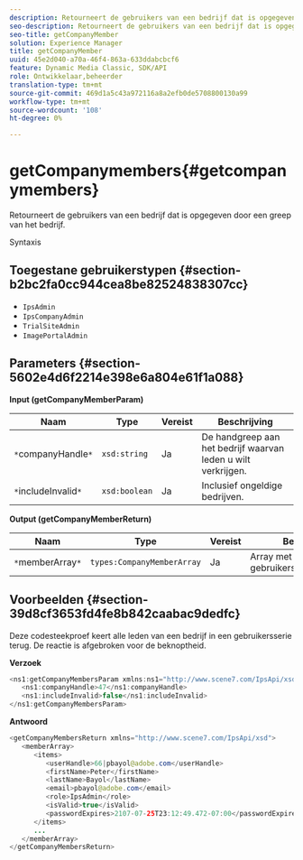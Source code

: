 ```yaml
---
description: Retourneert de gebruikers van een bedrijf dat is opgegeven door een greep van het bedrijf.
seo-description: Retourneert de gebruikers van een bedrijf dat is opgegeven door een greep van het bedrijf.
seo-title: getCompanyMember
solution: Experience Manager
title: getCompanyMember
uuid: 45e2d040-a70a-46f4-863a-633ddabcbcf6
feature: Dynamic Media Classic, SDK/API
role: Ontwikkelaar,beheerder
translation-type: tm+mt
source-git-commit: 469d1a5c43a972116a8a2efb0de5708800130a99
workflow-type: tm+mt
source-wordcount: '108'
ht-degree: 0%

---
```



# getCompanymembers{#getcompanymembers}

Retourneert de gebruikers van een bedrijf dat is opgegeven door een greep van het bedrijf.

Syntaxis

## Toegestane gebruikerstypen {#section-b2bc2fa0cc944cea8be82524838307cc}

* `IpsAdmin`
* `IpsCompanyAdmin`
* `TrialSiteAdmin`
* `ImagePortalAdmin`

## Parameters {#section-5602e4d6f2214e398e6a804e61f1a088}

**Input (getCompanyMemberParam)**

| Naam | Type | Vereist | Beschrijving |
|---|---|---|---|
| `*`companyHandle`*` | `xsd:string` | Ja | De handgreep aan het bedrijf waarvan leden u wilt verkrijgen. |
| `*`includeInvalid`*` | `xsd:boolean` | Ja | Inclusief ongeldige bedrijven. |

**Output (getCompanyMemberReturn)**

| Naam | Type | Vereist | Beschrijving |
|---|---|---|---|
| `*`memberArray`*` | `types:CompanyMemberArray` | Ja | Array met gebruikerslidmaatschappen. |

## Voorbeelden {#section-39d8cf3653fd4fe8b842caabac9dedfc}

Deze codesteekproef keert alle leden van een bedrijf in een gebruikersserie terug. De reactie is afgebroken voor de beknoptheid.

**Verzoek**

```java
<ns1:getCompanyMembersParam xmlns:ns1="http://www.scene7.com/IpsApi/xsd">
   <ns1:companyHandle>47</ns1:companyHandle>
   <ns1:includeInvalid>false</ns1:includeInvalid>
</ns1:getCompanyMembersParam>
```

**Antwoord**

```java
<getCompanyMembersReturn xmlns="http://www.scene7.com/IpsApi/xsd">
   <memberArray>
      <items>
         <userHandle>66|pbayol@adobe.com</userHandle>
         <firstName>Peter</firstName>
         <lastName>Bayol</lastName>
         <email>pbayol@adobe.com</email>
         <role>IpsAdmin</role>
         <isValid>true</isValid>
         <passwordExpires>2107-07-25T23:12:49.472-07:00</passwordExpires>
      </items>
      ...
   </memberArray>
</getCompanyMembersReturn>
```

